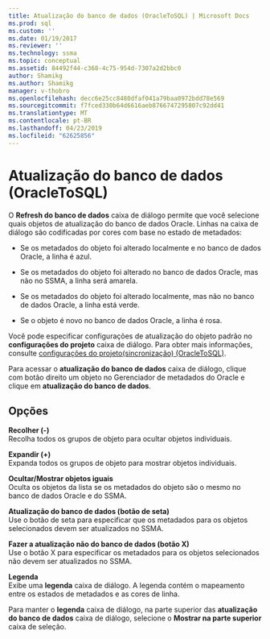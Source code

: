 ```yaml
---
title: Atualização do banco de dados (OracleToSQL) | Microsoft Docs
ms.prod: sql
ms.custom: ''
ms.date: 01/19/2017
ms.reviewer: ''
ms.technology: ssma
ms.topic: conceptual
ms.assetid: 84492f44-c368-4c75-954d-7307a2d2bbc0
author: Shamikg
ms.author: Shamikg
manager: v-thobro
ms.openlocfilehash: decc6e25cc8480dfaf041a79baa0972bdd78e569
ms.sourcegitcommit: f7fced330b64d6616aeb8766747295807c92dd41
ms.translationtype: MT
ms.contentlocale: pt-BR
ms.lasthandoff: 04/23/2019
ms.locfileid: "62625856"
---
```

# <a name="refresh-from-database-oracletosql"></a>Atualização do banco de dados (OracleToSQL)
O **Refresh do banco de dados** caixa de diálogo permite que você selecione quais objetos de atualização do banco de dados Oracle. Linhas na caixa de diálogo são codificadas por cores com base no estado de metadados:  
  
-   Se os metadados do objeto foi alterado localmente e no banco de dados Oracle, a linha é azul.  
  
-   Se os metadados do objeto foi alterado no banco de dados Oracle, mas não no SSMA, a linha será amarela.  
  
-   Se os metadados do objeto foi alterado localmente, mas não no banco de dados Oracle, a linha está verde.  
  
-   Se o objeto é novo no banco de dados Oracle, a linha é rosa.  
  
Você pode especificar configurações de atualização do objeto padrão no **configurações do projeto** caixa de diálogo. Para obter mais informações, consulte [configurações do projeto&#40;sincronização&#41; &#40;OracleToSQL&#41;](../../ssma/oracle/project-settings-synchronization-oracletosql.md).  
  
Para acessar o **atualização do banco de dados** caixa de diálogo, clique com botão direito um objeto no Gerenciador de metadados do Oracle e clique em **atualização do banco de dados**.  
  
## <a name="options"></a>Opções  
**Recolher (-)**  
Recolha todos os grupos de objeto para ocultar objetos individuais.  
  
**Expandir (+)**  
Expanda todos os grupos de objeto para mostrar objetos individuais.  
  
**Ocultar/Mostrar objetos iguais**  
Oculta os objetos da lista se os metadados do objeto são o mesmo no banco de dados Oracle e do SSMA.  
  
**Atualização do banco de dados (botão de seta)**  
Use o botão de seta para especificar que os metadados para os objetos selecionados devem ser atualizados no SSMA.  
  
**Fazer a atualização não do banco de dados (botão X)**  
Use o botão X para especificar os metadados para os objetos selecionados não devem ser atualizados no SSMA.  
  
**Legenda**  
Exibe uma **legenda** caixa de diálogo. A legenda contém o mapeamento entre os estados de metadados e as cores de linha.  
  
Para manter o **legenda** caixa de diálogo, na parte superior das **atualização do banco de dados** caixa de diálogo, selecione o **Mostrar na parte superior** caixa de seleção.  
  
